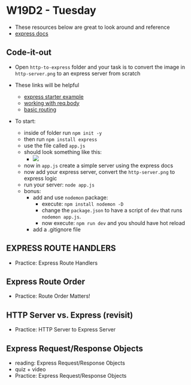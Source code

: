 # W19D2 - Tuesday
- These resources below are great to look around and reference 
- [express docs](https://expressjs.com/en/4x/api.html)
  
## Code-it-out
- Open `http-to-express` folder and your task is to convert the image in `http-server.png` to an express server from scratch

- These links will be helpful
  - [express starter example](https://expressjs.com/en/starter/hello-world.html)
  - [working with req.body](https://expressjs.com/en/4x/api.html#req.body)
  - [basic routing](https://expressjs.com/en/starter/basic-routing.html)

- To start:
  - inside of folder run `npm init -y`
  - then run `npm install express`
  - use the file called `app.js`
  - should look something like this: 
    - ![](https://i.imgur.com/7hwiMj1.png)
  - now in `app.js` create a simple server using the express docs
  - now add your express server, convert the `http-server.png` to express logic
  - run your server: `node app.js`
  - bonus: 
    - add and use `nodemon` package:
      - execute: `npm install nodemon -D` 
      - change the `package.json` to have a script of `dev` that runs `nodemon app.js`.
      - now execute: `npm run dev` and you should have hot reload
    - add a .gitignore file
## EXPRESS ROUTE HANDLERS
- Practice: Express Route Handlers

## Express Route Order
- Practice: Route Order Matters!

## HTTP Server vs. Express (revisit)
- Practice: HTTP Server to Express Server


## Express Request/Response Objects
- reading: Express Request/Response Objects 
- quiz + video
- Practice: Express Request/Response Objects